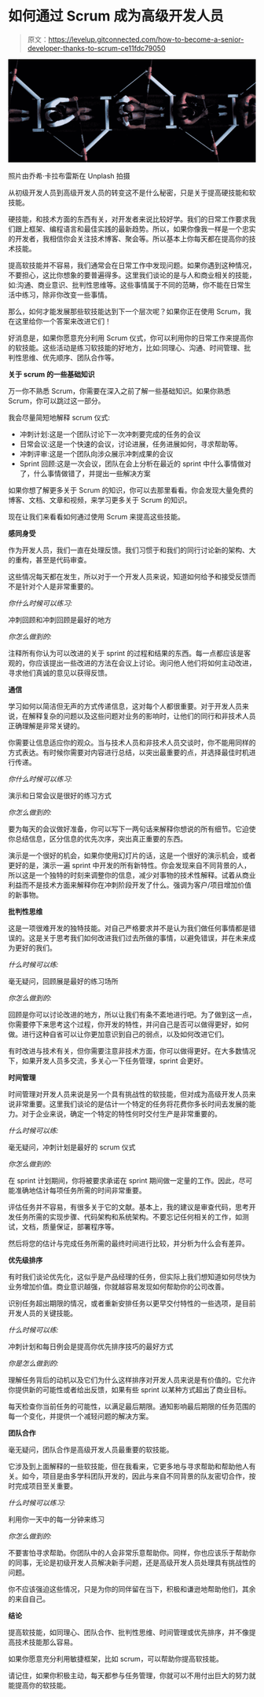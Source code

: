 # 如何通过 Scrum 成为高级开发人员

> 原文：<https://levelup.gitconnected.com/how-to-become-a-senior-developer-thanks-to-scrum-ce11fdc79050>

![](img/f9d9fc5da223e8e17ef85467ed835af1.png)

照片由乔希·卡拉布雷斯在 Unplash 拍摄

从初级开发人员到高级开发人员的转变这不是什么秘密，只是关于提高硬技能和软技能。

硬技能，和技术方面的东西有关，对开发者来说比较好学。我们的日常工作要求我们跟上框架、编程语言和最佳实践的最新趋势。所以，如果你像我一样是一个忠实的开发者，我相信你会关注技术博客、聚会等。所以基本上你每天都在提高你的技术技能。

提高软技能并不容易，我们通常会在日常工作中发现问题。如果你遇到这种情况，不要担心，这比你想象的要普遍得多。这里我们谈论的是与人和商业相关的技能，如:沟通、商业意识、批判性思维等。这些事情属于不同的范畴，你不能在日常生活中练习，除非你改变一些事情。

那么，如何才能发展那些软技能达到下一个层次呢？如果你正在使用 Scrum，我在这里给你一个答案来改进它们！

好消息是，如果你愿意充分利用 Scrum 仪式，你可以利用你的日常工作来提高你的软技能。这些活动是练习软技能的好地方，比如:同理心、沟通、时间管理、批判性思维、优先顺序、团队合作等。

**关于 scrum 的一些基础知识**

万一你不熟悉 Scrum，你需要在深入之前了解一些基础知识。如果你熟悉 Scrum，你可以跳过这一部分。

我会尽量简短地解释 scrum 仪式:

*   冲刺计划:这是一个团队讨论下一次冲刺要完成的任务的会议
*   日常会议:这是一个快速的会议，讨论进展，任务进展如何，寻求帮助等。
*   冲刺评审:这是一个团队向涉众展示冲刺成果的会议
*   Sprint 回顾:这是一次会议，团队在会上分析在最近的 sprint 中什么事情做对了，什么事情做错了，并提出一些解决方案

如果你想了解更多关于 Scrum 的知识，你可以去那里看看。你会发现大量免费的博客、文档、文章和视频，来学习更多关于 Scrum 的知识。

现在让我们来看看如何通过使用 Scrum 来提高这些技能。

**感同身受**

作为开发人员，我们一直在处理反馈。我们习惯于和我们的同行讨论新的架构、大的重构，甚至是代码审查。

这些情况每天都在发生，所以对于一个开发人员来说，知道如何给予和接受反馈而不是针对个人是非常重要的。

*你什么时候可以练习:*

冲刺回顾和冲刺回顾是最好的地方

*你怎么做到的:*

注释所有你认为可以改进的关于 sprint 的过程和结果的东西。每一点都应该是客观的，你应该提出一些改进的方法在会议上讨论。询问他人他们将如何主动改进，寻求他们真诚的意见以获得反馈。

**通信**

学习如何以简洁但无声的方式传递信息，这对每个人都很重要。对于开发人员来说，在解释复杂的问题以及这些问题对业务的影响时，让他们的同行和非技术人员正确理解是非常关键的。

你需要让信息适应你的观众。当与技术人员和非技术人员交谈时，你不能用同样的方式表达。有时候你需要对内容进行总结，以突出最重要的点，并选择最佳时机进行传递。

*你什么时候可以练习:*

演示和日常会议是很好的练习方式

*你怎么做到的:*

要为每天的会议做好准备，你可以写下一两句话来解释你想说的所有细节。它迫使你总结信息，区分信息的优先次序，突出真正重要的东西。

演示是一个很好的机会，如果你使用幻灯片的话，这是一个很好的演示机会，或者更好的是，演示一遍 sprint 中开发的所有新特性。你会发现来自不同背景的人，所以这是一个独特的时刻来调整你的信息，减少对事物的技术性解释。试着从商业利益而不是技术方面来解释你在冲刺阶段开发了什么。强调为客户/项目增加价值的新事物。

**批判性思维**

这是一项很难开发的独特技能。对自己严格要求并不是认为我们做任何事情都是错误的。这是关于思考我们如何改进我们过去所做的事情，以避免错误，并在未来成为更好的我们。

*什么时候可以练:*

毫无疑问，回顾展是最好的练习场所

*你怎么做到的:*

回顾是你可以讨论改进的地方，所以让我们有条不紊地进行吧。为了做到这一点，你需要停下来思考这个过程，你开发的特性，并问自己是否可以做得更好，如何做。进行这种自省可以让你更加意识到自己的弱点，以及如何改进它们。

有时改进与技术有关，但你需要注意非技术方面，你可以做得更好。在大多数情况下，如果开发人员多交流，多关心一下任务管理，sprint 会更好。

**时间管理**

时间管理对开发人员来说是另一个具有挑战性的软技能，但对成为高级开发人员来说非常重要。这里我们谈论的是估计一个特定的任务将花费你多长时间去发展的能力。对于企业来说，确定一个特定的特性何时交付生产是非常重要的。

*什么时候可以练:*

毫无疑问，冲刺计划是最好的 scrum 仪式

*你怎么做到的:*

在 sprint 计划期间，你将被要求承诺在 sprint 期间做一定量的工作。因此，尽可能准确地估计每项任务所需的时间非常重要。

评估任务并不容易，有很多关于它的文献。基本上，我的建议是审查代码，思考开发任务所需的实现步骤、代码架构和系统架构。不要忘记任何相关的工作，如测试，文档，质量保证，部署程序等。

然后将您的估计与完成任务所需的最终时间进行比较，并分析为什么会有差异。

**优先级排序**

有时我们谈论优先化，这似乎是产品经理的任务，但实际上我们想知道如何尽快为业务增加价值。商业意识越强，你就越容易发现如何帮助你的公司改善。

识别任务超出期限的情况，或者重新安排任务以更早交付特性的一些选项，是目前开发人员的关键技能。

*什么时候可以练:*

冲刺计划和每日例会是提高你优先排序技巧的最好方式

*你是怎么做到的:*

理解任务背后的动机以及它们为什么这样排序对开发人员来说是有价值的。它允许你提供新的可能性或者给出反馈，如果有些 sprint 以某种方式超出了商业目标。

每天检查你当前任务的可能性，以满足最后期限。通知影响最后期限的任务范围的每一个变化，并提供一个减轻问题的解决方案。

**团队合作**

毫无疑问，团队合作是高级开发人员最重要的软技能。

它涉及到上面解释的一些软技能，但在我看来，它更多地与寻求帮助和帮助他人有关。如今，项目是由多学科团队开发的，因此与来自不同背景的队友密切合作，按时完成项目至关重要。

*什么时候可以练习:*

利用你一天中的每一分钟来练习

*你怎么做到的:*

不要害怕寻求帮助。你团队中的人会非常乐意帮助你。同样，你也应该乐于帮助你的同事，无论是初级开发人员解决新手问题，还是高级开发人员处理具有挑战性的问题。

你不应该强迫这些情况，只是为你的同伴留在当下，积极和谦逊地帮助他们，其余的来自自己。

**结论**

提高软技能，如同理心、团队合作、批判性思维、时间管理或优先排序，并不像提高技术技能那么容易。

如果你愿意充分利用敏捷框架，比如 scrum，可以帮助你提高软技能。

请记住，如果你积极主动，每天都参与任务管理，你就可以不用付出巨大的努力就能提高你的软技能。